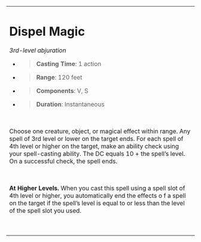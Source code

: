 
<table><tbody><tr class="odd"><td><h1 id="dispel-magic"><strong>Dispel Magic</strong></h1><p><em>3rd-level abjuration</em></p><ul><li><blockquote><p><strong>Casting Time</strong>: 1 action</p></blockquote></li><li><blockquote><p><strong>Range</strong>: 120 feet</p></blockquote></li><li><blockquote><p><strong>Components</strong>: V, S</p></blockquote></li><li><blockquote><p><strong>Duration</strong>: Instantaneous</p></blockquote></li></ul><p> </p><p>Choose one creature, object, or magical effect within range. Any spell of 3rd level or lower on the target ends. For each spell of 4th level or higher on the target, make an ability check using your spell-casting ability. The DC equals 10 + the spell’s level. On a successful check, the spell ends.</p><p> </p><p><strong>At Higher Levels.</strong> When you cast this spell using a spell slot of 4th level or higher, you automatically end the effects o f a spell on the target if the spell’s level is equal to or less than the level of the spell slot you used.</p><p> </p></td></tr></tbody></table>